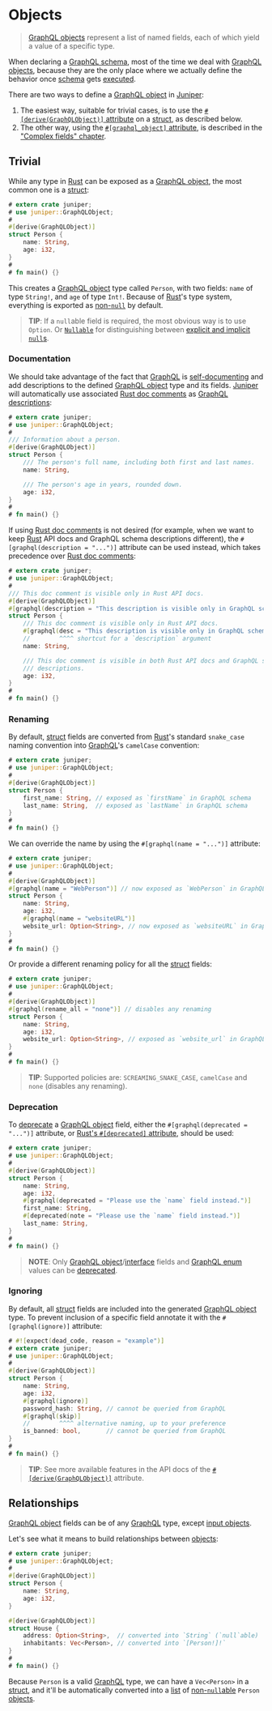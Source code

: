 Objects
=======

> [GraphQL objects][0] represent a list of named fields, each of which yield a value of a specific type.

When declaring a [GraphQL schema][schema], most of the time we deal with [GraphQL objects][0], because they are the only place where we actually define the behavior once [schema] gets [executed][1].

There are two ways to define a [GraphQL object][0] in [Juniper]:
1. The easiest way, suitable for trivial cases, is to use the [`#[derive(GraphQLObject)]` attribute][2] on a [struct], as described below.
2. The other way, using the [`#[graphql_object]` attribute][3], is described in the ["Complex fields" chapter](complex_fields.md).




## Trivial

While any type in [Rust] can be exposed as a [GraphQL object][0], the most common one is a [struct]:
```rust
# extern crate juniper;
# use juniper::GraphQLObject;
#
#[derive(GraphQLObject)]
struct Person {
    name: String,
    age: i32,
}
#
# fn main() {}
```
This creates a [GraphQL object][0] type called `Person`, with two fields: `name` of type `String!`, and `age` of type `Int!`. Because of [Rust]'s type system, everything is exported as [non-`null`][4] by default.

> **TIP**: If a `null`able field is required, the most obvious way is to use `Option`. Or [`Nullable`] for distinguishing between [explicit and implicit `null`s][14].


### Documentation

We should take advantage of the fact that [GraphQL] is [self-documenting][5] and add descriptions to the defined [GraphQL object][0] type and its fields. [Juniper] will automatically use associated [Rust doc comments][6] as [GraphQL descriptions][7]:
```rust
# extern crate juniper;
# use juniper::GraphQLObject;
#
/// Information about a person.
#[derive(GraphQLObject)]
struct Person {
    /// The person's full name, including both first and last names.
    name: String,

    /// The person's age in years, rounded down.
    age: i32,
}
#
# fn main() {}
```

If using [Rust doc comments][6] is not desired (for example, when we want to keep [Rust] API docs and GraphQL schema descriptions different), the `#[graphql(description = "...")]` attribute can be used instead, which takes precedence over [Rust doc comments][6]:
```rust
# extern crate juniper;
# use juniper::GraphQLObject;
#
/// This doc comment is visible only in Rust API docs.
#[derive(GraphQLObject)]
#[graphql(description = "This description is visible only in GraphQL schema.")]
struct Person {
    /// This doc comment is visible only in Rust API docs.
    #[graphql(desc = "This description is visible only in GraphQL schema.")]
    //        ^^^^ shortcut for a `description` argument
    name: String,

    /// This doc comment is visible in both Rust API docs and GraphQL schema 
    /// descriptions.
    age: i32,
}
#
# fn main() {}
```


### Renaming

By default, [struct] fields are converted from [Rust]'s standard `snake_case` naming convention into [GraphQL]'s `camelCase` convention:
```rust
# extern crate juniper;
# use juniper::GraphQLObject;
#
#[derive(GraphQLObject)]
struct Person {
    first_name: String, // exposed as `firstName` in GraphQL schema
    last_name: String,  // exposed as `lastName` in GraphQL schema
}
#
# fn main() {}
```

We can override the name by using the `#[graphql(name = "...")]` attribute:
```rust
# extern crate juniper;
# use juniper::GraphQLObject;
#
#[derive(GraphQLObject)]
#[graphql(name = "WebPerson")] // now exposed as `WebPerson` in GraphQL schema
struct Person {
    name: String,
    age: i32,
    #[graphql(name = "websiteURL")]
    website_url: Option<String>, // now exposed as `websiteURL` in GraphQL schema
}
#
# fn main() {}
```

Or provide a different renaming policy for all the [struct] fields:
```rust
# extern crate juniper;
# use juniper::GraphQLObject;
#
#[derive(GraphQLObject)]
#[graphql(rename_all = "none")] // disables any renaming
struct Person {
    name: String,
    age: i32,
    website_url: Option<String>, // exposed as `website_url` in GraphQL schema
}
#
# fn main() {}
```
> **TIP**: Supported policies are: `SCREAMING_SNAKE_CASE`, `camelCase` and `none` (disables any renaming).


### Deprecation

To [deprecate][9] a [GraphQL object][0] field, either the `#[graphql(deprecated = "...")]` attribute, or [Rust's `#[deprecated]` attribute][13], should be used:
```rust
# extern crate juniper;
# use juniper::GraphQLObject;
#
#[derive(GraphQLObject)]
struct Person {
    name: String,
    age: i32,
    #[graphql(deprecated = "Please use the `name` field instead.")]
    first_name: String,
    #[deprecated(note = "Please use the `name` field instead.")]
    last_name: String,
}
#
# fn main() {}
```
> **NOTE**: Only [GraphQL object][0]/[interface][11] fields and [GraphQL enum][10] values can be [deprecated][9].


### Ignoring

By default, all [struct] fields are included into the generated [GraphQL object][0] type. To prevent inclusion of a specific field annotate it with the `#[graphql(ignore)]` attribute:
```rust
# #![expect(dead_code, reason = "example")]
# extern crate juniper;
# use juniper::GraphQLObject;
#
#[derive(GraphQLObject)]
struct Person {
    name: String,
    age: i32,
    #[graphql(ignore)]
    password_hash: String, // cannot be queried from GraphQL
    #[graphql(skip)]
    //        ^^^^ alternative naming, up to your preference
    is_banned: bool,       // cannot be queried from GraphQL
}
#
# fn main() {}
```

> **TIP**: See more available features in the API docs of the [`#[derive(GraphQLObject)]`][2] attribute.




## Relationships

[GraphQL object][0] fields can be of any [GraphQL] type, except [input objects][8].

Let's see what it means to build relationships between [objects][0]:
```rust
# extern crate juniper;
# use juniper::GraphQLObject;
#
#[derive(GraphQLObject)]
struct Person {
    name: String,
    age: i32,
}

#[derive(GraphQLObject)]
struct House {
    address: Option<String>,  // converted into `String` (`null`able)
    inhabitants: Vec<Person>, // converted into `[Person!]!`
}
#
# fn main() {}
```

Because `Person` is a valid [GraphQL] type, we can have a `Vec<Person>` in a [struct], and it'll be automatically converted into a [list][12] of [non-`null`able][4] `Person` [objects][0].




[`Nullable`]: https://docs.rs/juniper/0.16.1/juniper/enum.Nullable.html
[GraphQL]: https://graphql.org
[Juniper]: https://docs.rs/juniper
[Rust]: https://www.rust-lang.org
[schema]: https://graphql.org/learn/schema
[struct]: https://doc.rust-lang.org/reference/items/structs.html

[0]: https://spec.graphql.org/October2021#sec-Objects
[1]: https://spec.graphql.org/October2021#sec-Execution
[2]: https://docs.rs/juniper/0.16.1/juniper/derive.GraphQLObject.html
[3]: https://docs.rs/juniper/0.16.1/juniper/attr.graphql_object.html
[4]: https://spec.graphql.org/October2021#sec-Non-Null
[5]: https://spec.graphql.org/October2021#sec-Introspection
[6]: https://doc.rust-lang.org/reference/comments.html#doc-comments
[7]: https://spec.graphql.org/October2021#sec-Descriptions
[8]: https://spec.graphql.org/October2021#sec-Input-Objects
[9]: https://spec.graphql.org/October2021#sec--deprecated
[10]: https://spec.graphql.org/October2021#sec-Enums
[11]: https://spec.graphql.org/October2021#sec-Interfaces
[12]: https://spec.graphql.org/October2021#sec-List
[13]: https://doc.rust-lang.org/reference/attributes/diagnostics.html#the-deprecated-attribute
[14]: https://spec.graphql.org/October2021#sel-EAFdRDHAAEJDAoBxzT
